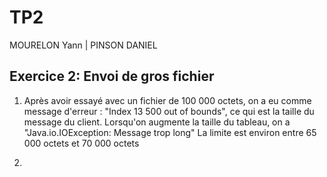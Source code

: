 # TP2

MOURELON Yann | PINSON DANIEL

## Exercice 2: Envoi de gros fichier 

1) Après avoir essayé avec un fichier de 100 000 octets, on a eu comme message d'erreur : "Index 13 500 out of bounds", ce qui est la taille du message du client. Lorsqu'on augmente la taille du tableau, on a "Java.io.IOException: Message trop long"
La limite est environ entre 65 000 octets et 70 000 octets

2)